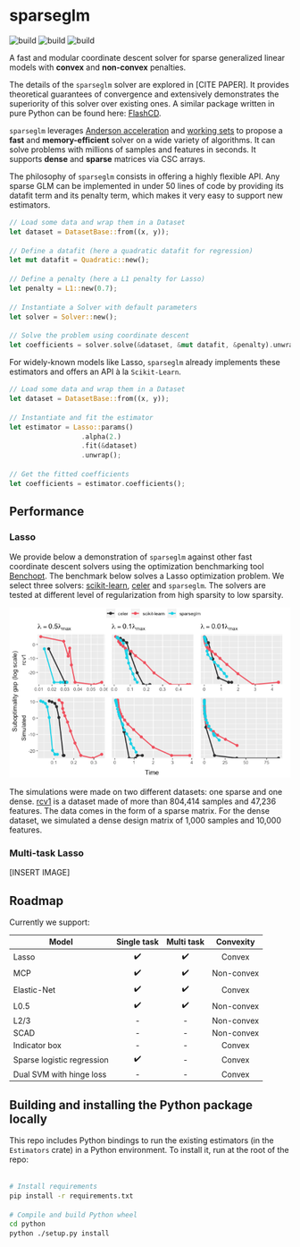 # sparseglm

![build](https://github.com/PABannier/sparseglm/actions/workflows/cargo.yml/badge.svg)
![build](https://github.com/PABannier/sparseglm/actions/workflows/pytest.yml/badge.svg)
![build](https://github.com/PABannier/sparseglm/actions/workflows/build_doc.yml/badge.svg)

A fast and modular coordinate descent solver for sparse generalized linear models
with **convex** and **non-convex** penalties.

The details of the `sparseglm` solver are explored in [CITE PAPER]. It provides
theoretical guarantees of convergence and extensively demonstrates the superiority
of this solver over existing ones. A similar package written in pure Python can be found
here: [FlashCD](https://github.com/mathurinm/flashcd).

`sparseglm` leverages [Anderson acceleration](https://github.com/mathurinm/andersoncd)
and [working sets](https://github.com/mathurinm/celer) to propose a **fast** and
**memory-efficient** solver on a wide variety of algorithms. It can solve problems
with millions of samples and features in seconds. It supports **dense** and
**sparse** matrices via CSC arrays.

The philosophy of `sparseglm` consists in offering a highly flexible API.
Any sparse GLM can be implemented in under 50 lines of code by providing its datafit
term and its penalty term, which makes it very easy to support new estimators.

```rust
// Load some data and wrap them in a Dataset
let dataset = DatasetBase::from((x, y));

// Define a datafit (here a quadratic datafit for regression)
let mut datafit = Quadratic::new();

// Define a penalty (here a L1 penalty for Lasso)
let penalty = L1::new(0.7);

// Instantiate a Solver with default parameters
let solver = Solver::new();

// Solve the problem using coordinate descent
let coefficients = solver.solve(&dataset, &mut datafit, &penalty).unwrap();
```

For widely-known models like Lasso, `sparseglm` already implements
these estimators and offers an API à la `Scikit-Learn`.

```rust
// Load some data and wrap them in a Dataset
let dataset = DatasetBase::from((x, y));

// Instantiate and fit the estimator
let estimator = Lasso::params()
                  .alpha(2.)
                  .fit(&dataset)
                  .unwrap();

// Get the fitted coefficients
let coefficients = estimator.coefficients();
```

## Performance

### Lasso

We provide below a demonstration of `sparseglm` against other fast coordinate
descent solvers using the optimization benchmarking tool [Benchopt](https://github.com/benchopt/benchopt).
The benchmark below solves a Lasso optimization problem. We select three solvers:
[scikit-learn](https://github.com/scikit-learn/scikit-learn), [celer](https://github.com/mathurinm/celer)
and `sparseglm`. The solvers are tested at different level of regularization from high sparsity to low
sparsity.

![](./docs/benchmark_lasso.png)

The simulations were made on two different datasets: one sparse and one dense.
[rcv1](https://scikit-learn.org/0.18/datasets/rcv1.html) is a dataset made of more than 804,414 samples
and 47,236 features. The data comes in the form of a sparse matrix.
For the dense dataset, we simulated a dense design matrix of 1,000 samples and 10,000 features.

### Multi-task Lasso

[INSERT IMAGE]

## Roadmap

Currently we support:

| Model                      |    Single task     |     Multi task     | Convexity  |
| -------------------------- | :----------------: | :----------------: | :--------: |
| Lasso                      | :heavy_check_mark: | :heavy_check_mark: |   Convex   |
| MCP                        | :heavy_check_mark: | :heavy_check_mark: | Non-convex |
| Elastic-Net                | :heavy_check_mark: | :heavy_check_mark: |   Convex   |
| L0.5                       | :heavy_check_mark: | :heavy_check_mark: | Non-convex |
| L2/3                       |         -          |         -          | Non-convex |
| SCAD                       |         -          |         -          | Non-convex |
| Indicator box              |         -          |         -          |   Convex   |
| Sparse logistic regression | :heavy_check_mark: |         -          |   Convex   |
| Dual SVM with hinge loss   |         -          |         -          |   Convex   |

## Building and installing the Python package locally

This repo includes Python bindings to run the existing estimators (in the `Estimators` crate)
in a Python environment. To install it, run at the root of the repo:

```bash

# Install requirements
pip install -r requirements.txt

# Compile and build Python wheel
cd python
python ./setup.py install
```
